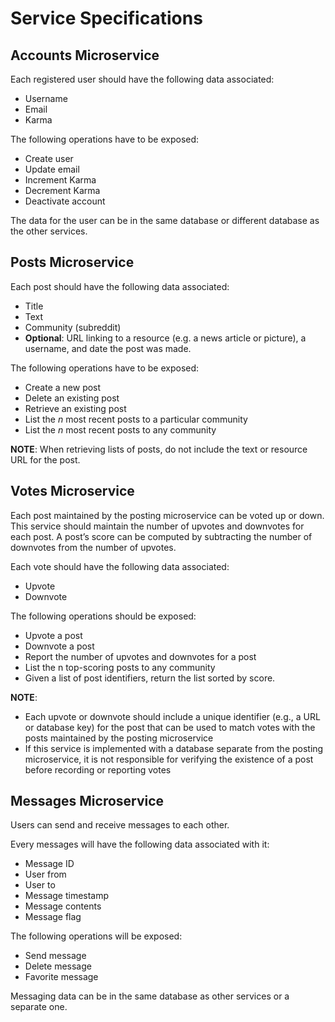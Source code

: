 # Service Specifications

## Accounts Microservice

Each registered user should have the following data associated:

  + Username 
  + Email
  + Karma

The following operations have to be exposed:

  + Create user
  + Update email
  + Increment Karma
  + Decrement Karma
  + Deactivate account

The data for the user can be in the same database or different database as the other services.

## Posts Microservice

Each post should have the following data associated:

  + Title
  + Text
  + Community (subreddit)
  + **Optional**: URL linking to a resource (e.g. a news article or picture), a username, and date the post was made.

The following operations have to be exposed:

  + Create a new post
  + Delete an existing post
  + Retrieve an existing post
  + List the *n* most recent posts to a particular community
  + List the *n* most recent posts to any community

**NOTE**: When retrieving lists of posts, do not include the text or resource URL for the post.

## Votes Microservice

Each post maintained by the posting microservice can be voted up or down. This service should maintain the number of upvotes and downvotes for each post. A post’s score can be computed by subtracting the number of downvotes from the number of upvotes.

Each vote should have the following data associated:

  + Upvote
  + Downvote

The following operations should be exposed:

  + Upvote a post
  + Downvote a post
  + Report the number of upvotes and downvotes for a post
  + List the n top-scoring posts to any community
  + Given a list of post identifiers, return the list sorted by score.

**NOTE**:
  + Each upvote or downvote should include a unique identifier (e.g., a URL or database key) for the post that can be used to match votes with the posts maintained by the posting microservice
  + If this service is implemented with a database separate from the posting microservice, it is not responsible for verifying the existence of a post before recording or reporting votes

## Messages Microservice

Users can send and receive messages to each other. 

Every messages will have the following data associated with it:

  + Message ID
  + User from
  + User to
  + Message timestamp
  + Message contents
  + Message flag

The following operations will be exposed:
  + Send message
  + Delete message
  + Favorite message

Messaging data can be in the same database as other services or a separate one.
